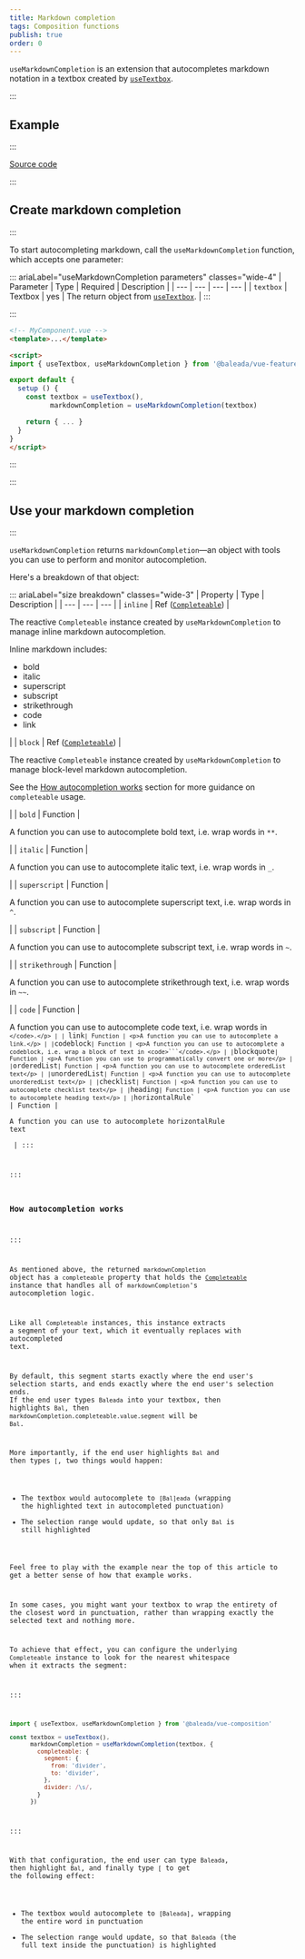```yaml
---
title: Markdown completion
tags: Composition functions
publish: true
order: 0
---
```


`useMarkdownCompletion` is an extension that autocompletes markdown notation in a textbox created by [`useTextbox`](/docs/features/interfaces/useTextbox).


:::
## Example
:::

[Source code](https://github.com/baleada/docs/blob/main/src/components/ExampleUseMarkdownCompletion.vue)

<ExampleUseMarkdownCompletion class="with-mt" />


:::
## Create markdown completion
:::

To start autocompleting markdown, call the `useMarkdownCompletion` function, which accepts one parameter:

::: ariaLabel="useMarkdownCompletion parameters" classes="wide-4"
| Parameter | Type | Required | Description |
| --- | --- | --- | --- |
| `textbox` | Textbox | yes | The return object from [`useTextbox`](/docs/features/interfaces/useTextbox). |
:::

:::
```html
<!-- MyComponent.vue -->
<template>...</template>

<script>
import { useTextbox, useMarkdownCompletion } from '@baleada/vue-features'

export default {
  setup () {
    const textbox = useTextbox(),
          markdownCompletion = useMarkdownCompletion(textbox)

    return { ... }
  }
}
</script>
```
:::


:::
## Use your markdown completion
:::

`useMarkdownCompletion` returns `markdownCompletion`—an object with tools you can use to perform and monitor autocompletion.

Here's a breakdown of that object:

::: ariaLabel="size breakdown" classes="wide-3"
| Property | Type | Description |
| --- | --- | --- |
| `inline` | Ref ([`Completeable`](/docs/logic/classes/Completeable)) | <p>The reactive `Completeable` instance created by `useMarkdownCompletion` to manage inline markdown autocompletion.</p><p>Inline markdown includes:</p><ul><li>bold</li><li>italic</li><li>superscript</li><li>subscript</li><li>strikethrough</li><li>code</li><li>link</li></ul> |
| `block` | Ref ([`Completeable`](/docs/logic/classes/Completeable)) | <p>The reactive `Completeable` instance created by `useMarkdownCompletion` to manage block-level markdown autocompletion.</p><p>See the [How autocompletion works](#how-autocompletion-works) section for more guidance on `completeable` usage.</p> |
| `bold` | Function | <p>A function you can use to autocomplete bold text, i.e. wrap words in `**`.</p> |
| `italic` | Function | <p>A function you can use to autocomplete italic text, i.e. wrap words in `_`.</p> |
| `superscript` | Function | <p>A function you can use to autocomplete superscript text, i.e. wrap words in `^`.</p> |
| `subscript` | Function | <p>A function you can use to autocomplete subscript text, i.e. wrap words in `~`.</p> |
| `strikethrough` | Function | <p>A function you can use to autocomplete strikethrough text, i.e. wrap words in `~~`.</p> |
| `code` | Function | <p>A function you can use to autocomplete code text, i.e. wrap words in <code>`</code>.</p> |
| `link` | Function | <p>A function you can use to autocomplete a link.</p> |
| `codeblock` | Function | <p>A function you can use to autocomplete a codeblock, i.e. wrap a block of text in <code>```</code>.</p> |
| `blockquote` | Function | <p>A function you can use to programmatically convert one or more</p> |
| `orderedList` | Function | <p>A function you can use to autocomplete orderedList text</p> |
| `unorderedList` | Function | <p>A function you can use to autocomplete unorderedList text</p> |
| `checklist` | Function | <p>A function you can use to autocomplete checklist text</p> |
| `heading` | Function | <p>A function you can use to autocomplete heading text</p> |
| `horizontalRule` | Function | <p>A function you can use to autocomplete horizontalRule text</p> |
:::


:::
### How autocompletion works
:::

As mentioned above, the returned `markdownCompletion` object has a `completeable` property that holds the [`Completeable`](/docs/logic/classes/Completeable) instance that handles all of `markdownCompletion`'s autocompletion logic.

Like all `Completeable` instances, this instance extracts a segment of your text, which it eventually replaces with autocompleted text.

By default, this segment starts exactly where the end user's selection starts, and ends exactly where the end user's selection ends. If the end user types `Baleada` into your textbox, then highlights `Bal`, then `markdownCompletion.completeable.value.segment` will be `Bal`.

More importantly, if the end user highlights `Bal` and then types `[`, two things would happen:
- The textbox would autocomplete to `[Bal]eada` (wrapping the highlighted text in autocompleted punctuation)
- The selection range would update, so that only `Bal` is still highlighted

Feel free to play with the example near the top of this article to get a better sense of how that example works.

In some cases, you might want your textbox to wrap the entirety of the closest word in punctuation, rather than wrapping exactly the selected text and nothing more.

To achieve that effect, you can configure the underlying `Completeable` instance to look for the nearest whitespace when it extracts the segment:

:::
```js
import { useTextbox, useMarkdownCompletion } from '@baleada/vue-composition'

const textbox = useTextbox(),
      markdownCompletion = useMarkdownCompletion(textbox, {
        completeable: {
          segment: {
            from: 'divider',
            to: 'divider',
          },
          divider: /\s/,
        }
      })
```
:::

With that configuration, the end user can type `Baleada`, then highlight `Bal`, and finally type `[` to get the following effect:
- The textbox would autocomplete to `[Baleada]`, wrapping the entire word in punctuation
- The selection range would update, so that `Baleada` (the full text inside the punctuation) is highlighted
